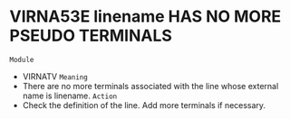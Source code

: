 # VIRNA53E linename HAS NO MORE PSEUDO TERMINALS
`Module`
- VIRNATV
`Meaning`
- There are no more terminals associated with the line whose external name is linename.
`Action`
- Check the definition of the line. Add more terminals if necessary.
